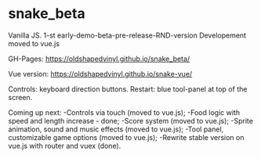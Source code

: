 # snake_beta
Vanilla JS. 1-st early-demo-beta-pre-release-RND-version
Developement moved to vue.js

GH-Pages:
https://oldshapedvinyl.github.io/snake_beta/

Vue version:
https://oldshapedvinyl.github.io/snake-vue/

Controls: keyboard direction buttons.
Restart: blue tool-panel at top of the screen.

Coming up next:
-Controls via touch (moved to vue.js);
-Food logic with speed and length increase - done;
-Score system (moved to vue.js);
-Sprite animation, sound and music effects (moved to vue.js);
-Tool panel, customizable game options (moved to vue.js);
-Rewrite stable version on vue.js with router and vuex (done).
